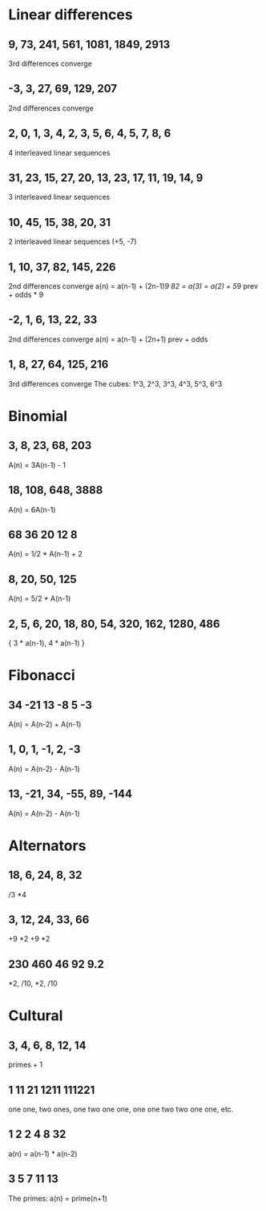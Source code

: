 # Linear differences

## 9, 73, 241, 561, 1081, 1849, 2913

3rd differences converge

## -3, 3, 27, 69, 129, 207

2nd differences converge

## 2, 0, 1, 3, 4, 2, 3, 5, 6, 4, 5, 7, 8, 6

4 interleaved linear sequences

## 31, 23, 15, 27, 20, 13, 23, 17, 11, 19, 14, 9

3 interleaved linear sequences

## 10, 45, 15, 38, 20, 31

2 interleaved linear sequences (+5, -7)

## 1, 10, 37, 82, 145, 226

2nd differences converge
a(n) = a(n-1) + (2n-1)*9
82 = a(3) = a(2) + 5*9
prev + odds * 9

## -2, 1, 6, 13, 22, 33

2nd differences converge
a(n) = a(n-1) + (2n+1)
prev + odds

## 1, 8, 27, 64, 125, 216

3rd differences converge
The cubes: 1^3, 2^3, 3^3, 4^3, 5^3, 6^3


# Binomial

## 3, 8, 23, 68, 203

A(n) = 3A(n-1) - 1

## 18, 108, 648, 3888

A(n) = 6A(n-1)

## 68 36 20 12 8

A(n) = 1/2 * A(n-1) + 2

## 8, 20, 50, 125

A(n) = 5/2 * A(n-1)

## 2, 5, 6, 20, 18, 80, 54, 320, 162, 1280, 486

{ 3 * a(n-1), 4 * a(n-1) }


# Fibonacci

## 34 -21 13 -8 5 -3

A(n) = A(n-2) + A(n-1)

## 1, 0, 1, -1, 2, -3

A(n) = A(n-2) - A(n-1)

## 13, -21, 34, -55, 89, -144

A(n) = A(n-2) - A(n-1)


# Alternators

## 18, 6, 24, 8, 32

/3 *4

## 3, 12, 24, 33, 66

+9 *2 +9 *2

## 230 460 46 92 9.2

*2, /10, *2, /10


# Cultural

## 3, 4, 6, 8, 12, 14

primes + 1

## 1 11 21 1211 111221

one one, two ones, one two one one, one one two two one one, etc.
## 1 2 2 4 8 32

a(n) = a(n-1) * a(n-2)

## 3 5 7 11 13

The primes: a(n) = prime(n+1)